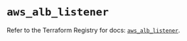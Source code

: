 # `aws_alb_listener`

Refer to the Terraform Registry for docs: [`aws_alb_listener`](https://registry.terraform.io/providers/hashicorp/aws/5.99.1/docs/resources/alb_listener).
